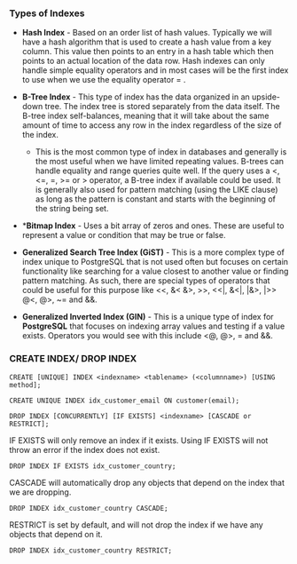 
### Types of Indexes

* **Hash Index** - Based on an order list of hash values. Typically we will have a hash algorithm that is used to create a hash value from a key column. This value then points to an entry in a hash table which then points to an actual location of the data row. Hash indexes can only handle simple equality operators and in most cases will be the first index to use when we use the equality operator = .

* **B-Tree Index** - This type of index has the data organized in an upside-down tree. The index tree is stored separately from the data itself. The B-tree index self-balances, meaning that it will take about the same amount of time to access any row in the index regardless of the size of the index.
	* This is the most common type of index in databases and generally is the most useful when we have limited repeating values. B-trees can handle equality and range queries quite well. If the query uses a <, <=, =, >= or > operator, a B-tree index if available could be used. It is generally also used for pattern matching (using the LIKE clause) as long as the pattern is constant and starts with the beginning of the string being set.

* ***Bitmap Index** - Uses a bit array of zeros and ones. These are useful to represent a value or condition that may be true or false.

* **Generalized Search Tree Index (GiST)** - This is a more complex type of index unique to PostgreSQL that is not used often but focuses on certain functionality like searching for a value closest to another value or finding pattern matching. As such, there are special types of operators that could be useful for this purpose like <<, &< &>, >>, <<|, &<|, |&>, |>> @<, @>, ~= and &&.

* **Generalized Inverted Index (GIN)** - This is a unique type of index for **PostgreSQL** that focuses on indexing array values and testing if a value exists. Operators you would see with this include <@, @>, = and &&.

### CREATE INDEX/ DROP INDEX

```
CREATE [UNIQUE] INDEX <indexname> <tablename> (<columnname>) [USING method];
```

```
CREATE UNIQUE INDEX idx_customer_email ON customer(email);
```

```
DROP INDEX [CONCURRENTLY] [IF EXISTS] <indexname> [CASCADE or RESTRICT];
```

IF EXISTS will only remove an index if it exists. Using IF EXISTS will not throw an error if the index does not exist.

```
DROP INDEX IF EXISTS idx_customer_country;
```

CASCADE will automatically drop any objects that depend on the index that we are dropping.

```
DROP INDEX idx_customer_country CASCADE;
```

RESTRICT is set by default, and will not drop the index if we have any objects that depend on it.

```
DROP INDEX idx_customer_country RESTRICT;
```